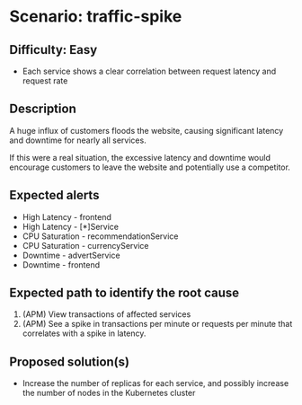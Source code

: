 # Scenario: **traffic-spike**


## Difficulty: **Easy**

* Each service shows a clear correlation between request latency and request rate


## Description

A huge influx of customers floods the website, causing significant latency and downtime for nearly all services.

If this were a real situation, the excessive latency and downtime would encourage customers to leave the website and potentially use a competitor.


## Expected alerts

* High Latency - frontend
* High Latency - [*]Service
* CPU Saturation - recommendationService
* CPU Saturation - currencyService
* Downtime - advertService
* Downtime - frontend


## Expected path to identify the root cause

1. (APM) View transactions of affected services
2. (APM) See a spike in transactions per minute or requests per minute that correlates with a spike in latency.


## Proposed solution(s)

* Increase the number of replicas for each service, and possibly increase the number of nodes in the Kubernetes cluster
